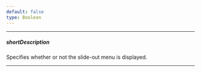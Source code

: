 ```yaml
---
default: false
type: Boolean
---
```

---
##### shortDescription
Specifies whether or not the slide-out menu is displayed.

---
